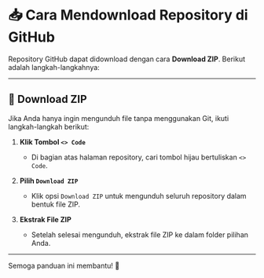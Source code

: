 # 📥 Cara Mendownload Repository di GitHub

Repository GitHub dapat didownload dengan cara **Download ZIP**. Berikut adalah langkah-langkahnya:

---

## 🔹 Download ZIP
Jika Anda hanya ingin mengunduh file tanpa menggunakan Git, ikuti langkah-langkah berikut:

1. **Klik Tombol `<> Code`**
   - Di bagian atas halaman repository, cari tombol hijau bertuliskan `<> Code`.

2. **Pilih `Download ZIP`**
   - Klik opsi `Download ZIP` untuk mengunduh seluruh repository dalam bentuk file ZIP.

3. **Ekstrak File ZIP**
   - Setelah selesai mengunduh, ekstrak file ZIP ke dalam folder pilihan Anda.
   
---

Semoga panduan ini membantu! 🚀